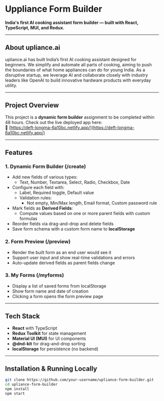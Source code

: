 # Uppliance Form Builder

**India's first AI cooking assistant form builder — built with React, TypeScript, MUI, and Redux.**

---

## About upliance.ai

upliance.ai has built India’s first AI cooking assistant designed for beginners. We simplify and automate all parts of cooking, aiming to push the boundaries of what home appliances can do for young India. As a disruptive startup, we leverage AI and collaborate closely with industry leaders like OpenAI to build innovative hardware products with everyday utility.

---

## Project Overview

This project is a **dynamic form builder** assignment to be completed within 48 hours.
Check out the live deployed app here:  
🔗 [https://deft-longma-6a10bc.netlify.app/](https://deft-longma-6a10bc.netlify.app/)

---

## Features

### 1. Dynamic Form Builder (/create)
- Add new fields of various types:
  - Text, Number, Textarea, Select, Radio, Checkbox, Date
- Configure each field with:
  - Label, Required toggle, Default value
  - Validation rules:
    - Not empty, Min/Max length, Email format, Custom password rule
- Mark fields as **Derived Fields**:
  - Compute values based on one or more parent fields with custom formulas
- Reorder fields via drag-and-drop and delete fields
- Save form schema with a custom form name to **localStorage**

### 2. Form Preview (/preview)
- Render the built form as an end user would see it
- Support user input and show real-time validations and errors
- Auto-update derived fields as parent fields change

### 3. My Forms (/myforms)
- Display a list of saved forms from localStorage
- Show form name and date of creation
- Clicking a form opens the form preview page

---

## Tech Stack

- **React** with TypeScript  
- **Redux Toolkit** for state management  
- **Material UI (MUI)** for UI components  
- **@dnd-kit** for drag-and-drop sorting  
- **localStorage** for persistence (no backend)

---

## Installation & Running Locally

```bash
git clone https://github.com/your-username/upliance-form-builder.git
cd upliance-form-builder
npm install
npm start
```
